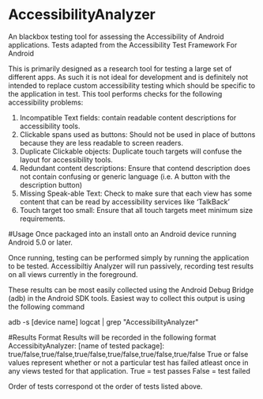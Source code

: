 # AccessibilityAnalyzer
An blackbox testing tool for assessing the Accessibility of Android applications. Tests adapted from the Accessibility Test Framework For Android

This is primarily designed as a research tool for testing a large set of different apps. As such it is not ideal for development and is definitely not intended to replace custom accessibility testing which should be specific to the application in test.
This tool performs checks for the following accessibility problems:

1. Incompatible Text fields: contain readable content  descriptions for accessibility tools.
2. Clickable spans used as buttons: Should not be used in place of buttons because they are less readable to screen readers.
3. Duplicate Clickable objects: Duplicate touch targets will confuse the layout for accessibility tools.
4. Redundant content descriptions: Ensure that contend description does not contain confusing or generic language (i.e. A button with the description button)
5. Missing Speak-able Text: Check to make sure that each view has some content that can be read by accessibility services like ‘TalkBack’
6. Touch target too small: Ensure that all touch targets meet minimum size requirements.


#Usage
Once packaged into an install onto an Android device running Android 5.0 or later.

Once running, testing can be performed simply by running the application to be tested. Accessibiltiy Analyzer will run passively, recording test results on all views currently in the foreground.

These results can be most easily collected using the Android Debug Bridge (adb) in the Android SDK tools.
Easiest way to collect this output is using the following command

adb -s [device name] logcat | grep "AccessibilityAnalyzer" 

#Results Format
Results will be recorded in the following format 
AccessibityAnalyzer: [name of tested package]: true/false,true/false,true/false,true/false,true/false,true/false
True or false values represent whether or not a particular test has failed atleast once in any views tested for that application. 
True = test passes
False = test failed

Order of tests correspond ot the order of tests listed above.
